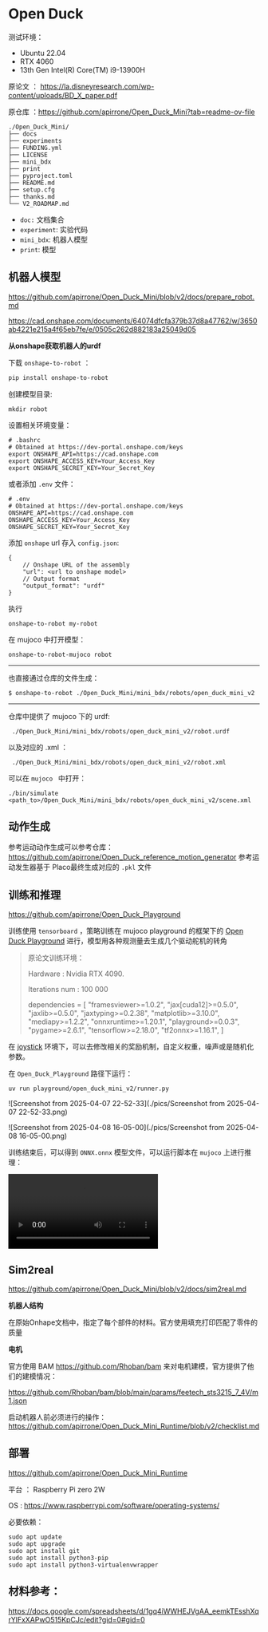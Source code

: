 # Open Duck

测试环境：

+ Ubuntu 22.04
+ RTX 4060
+ 13th Gen Intel(R) Core(TM) i9-13900H

原论文 ： https://la.disneyresearch.com/wp-content/uploads/BD_X_paper.pdf

原仓库 ：https://github.com/apirrone/Open_Duck_Mini?tab=readme-ov-file

```
./Open_Duck_Mini/
├── docs
├── experiments
├── FUNDING.yml
├── LICENSE
├── mini_bdx
├── print
├── pyproject.toml
├── README.md
├── setup.cfg
├── thanks.md
└── V2_ROADMAP.md
```

+ `doc:` 文档集合
+ `experiment`: 实验代码
+ `mini_bdx`: 机器人模型
+ `print`: 模型



## 机器人模型

https://github.com/apirrone/Open_Duck_Mini/blob/v2/docs/prepare_robot.md

https://cad.onshape.com/documents/64074dfcfa379b37d8a47762/w/3650ab4221e215a4f65eb7fe/e/0505c262d882183a25049d05

**从onshape获取机器人的urdf**

下载 `onshape-to-robot` ：

```bash
pip install onshape-to-robot
```

创建模型目录:

```
mkdir robot
```

设置相关环境变量：

```
# .bashrc
# Obtained at https://dev-portal.onshape.com/keys
export ONSHAPE_API=https://cad.onshape.com
export ONSHAPE_ACCESS_KEY=Your_Access_Key
export ONSHAPE_SECRET_KEY=Your_Secret_Key
```

或者添加 `.env` 文件：

```
# .env
# Obtained at https://dev-portal.onshape.com/keys
ONSHAPE_API=https://cad.onshape.com
ONSHAPE_ACCESS_KEY=Your_Access_Key
ONSHAPE_SECRET_KEY=Your_Secret_Key
```

添加 `onshape` url 存入 `config.json`: 

```
{ 
    // Onshape URL of the assembly
    "url": <url to onshape model>
    // Output format
    "output_format": "urdf"
}
```

执行

```
onshape-to-robot my-robot
```

在 mujoco 中打开模型：

```
onshape-to-robot-mujoco robot
```

----



也直接通过仓库的文件生成：

```
$ onshape-to-robot ./Open_Duck_Mini/mini_bdx/robots/open_duck_mini_v2
```



-----



仓库中提供了 mujoco 下的 urdf:

```
 ./Open_Duck_Mini/mini_bdx/robots/open_duck_mini_v2/robot.urdf
```

以及对应的 .xml ：

```
 ./Open_Duck_Mini/mini_bdx/robots/open_duck_mini_v2/robot.xml
```

可以在 `mujoco ` 中打开：

```
./bin/simulate <path_to>/Open_Duck_Mini/mini_bdx/robots/open_duck_mini_v2/scene.xml 
```



## 动作生成

参考运动动作生成可以参考仓库：https://github.com/apirrone/Open_Duck_reference_motion_generator  参考运动发生器基于 Placo最终生成对应的 `.pkl` 文件



## 训练和推理

https://github.com/apirrone/Open_Duck_Playground 

训练使用 `tensorboard` ，策略训练在 mujoco playground 的框架下的  [Open Duck Playground](https://github.com/apirrone/Open_Duck_Playground) 进行，模型用各种观测量去生成几个驱动舵机的转角

> 原论文训练环境：
>
> Hardware : Nvidia RTX 4090.
>
> Iterations num : 100 000
>
> dependencies = [
>     "framesviewer>=1.0.2",
>     "jax[cuda12]>=0.5.0",
>     "jaxlib>=0.5.0",
>     "jaxtyping>=0.2.38",
>     "matplotlib>=3.10.0",
>     "mediapy>=1.2.2",
>     "onnxruntime>=1.20.1",
>     "playground>=0.0.3",
>     "pygame>=2.6.1",
>     "tensorflow>=2.18.0",
>     "tf2onnx>=1.16.1",
> ]

在 [joystick](https://github.com/apirrone/Open_Duck_Playground/blob/main/playground/open_duck_mini_v2/joystick.py) 环境下，可以去修改相关的奖励机制，自定义权重，噪声或是随机化参数。

在 `Open_Duck_Playground` 路径下运行：

```
uv run playground/open_duck_mini_v2/runner.py 
```

![Screenshot from 2025-04-07 22-52-33](./pics/Screenshot from 2025-04-07 22-52-33.png)

![Screenshot from 2025-04-08 16-05-00](./pics/Screenshot from 2025-04-08 16-05-00.png)

训练结束后，可以得到 `ONNX.onnx` 模型文件，可以运行脚本在 `mujoco` 上进行推理：

<video src="./pics/mujoco_inference.mp4"></video>



## Sim2real

https://github.com/apirrone/Open_Duck_Mini/blob/v2/docs/sim2real.md

**机器人结构**

在原始Onhape文档中，指定了每个部件的材料。官方使用填充打印匹配了零件的质量

**电机**

官方使用 BAM https://github.com/Rhoban/bam 来对电机建模，官方提供了他们的建模情况：

https://github.com/Rhoban/bam/blob/main/params/feetech_sts3215_7_4V/m1.json

启动机器人前必须进行的操作：https://github.com/apirrone/Open_Duck_Mini_Runtime/blob/v2/checklist.md







## 部署

https://github.com/apirrone/Open_Duck_Mini_Runtime

平台 ： Raspberry Pi zero 2W

OS : https://www.raspberrypi.com/software/operating-systems/

必要依赖：

```
sudo apt update
sudo apt upgrade
sudo apt install git
sudo apt install python3-pip
sudo apt install python3-virtualenvwrapper
```



## 材料参考：

https://docs.google.com/spreadsheets/d/1gq4iWWHEJVgAA_eemkTEsshXqrYlFxXAPwO515KpCJc/edit?gid=0#gid=0